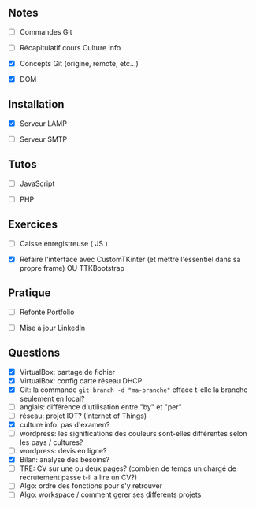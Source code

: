 
## Notes

- [ ] Commandes Git
- [ ] Récapitulatif cours Culture info
- [x] Concepts Git (origine, remote, etc...)
- [x] DOM


## Installation

- [x] Serveur LAMP
- [ ] Serveur SMTP


## Tutos

- [ ] JavaScript
- [ ] PHP


## Exercices

- [ ] Caisse enregistreuse ( JS )
- [x] Refaire l'interface avec CustomTKinter (et mettre l'essentiel dans sa propre frame) OU TTKBootstrap


## Pratique

- [ ] Refonte Portfolio
- [ ] Mise à jour LinkedIn


## Questions

- [x] VirtualBox: partage de fichier
- [x] VirtualBox: config carte réseau DHCP
- [x] Git: la commande `git branch -d "ma-branche"` efface t-elle la branche seulement en local?
- [ ] anglais: différence d'utilisation entre "by" et "per"
- [ ] réseau: projet IOT? (Internet of Things)
- [x] culture info: pas d'examen?
- [ ] wordpress: les significations des couleurs sont-elles différentes selon les pays / cultures?
- [ ] wordpress: devis en ligne?
- [x] Bilan: analyse des besoins?
- [ ] TRE: CV sur une ou deux pages? (combien de temps un chargé de recrutement passe t-il a lire un CV?)
- [ ] Algo: ordre des fonctions pour s'y retrouver
- [ ] Algo: workspace / comment gerer ses differents projets